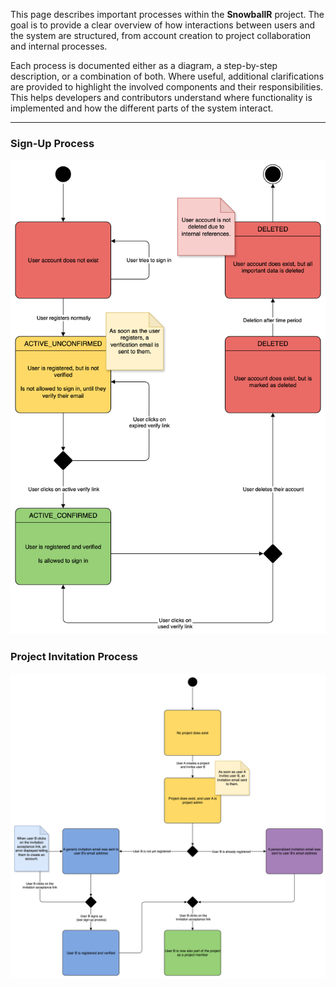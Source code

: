 This page describes important processes within the **SnowballR** project.
The goal is to provide a clear overview of how interactions between users and the system are structured,
from account creation to project collaboration and internal processes.

Each process is documented either as a diagram, a step-by-step description, or a combination of both.
Where useful, additional clarifications are provided to highlight the involved components and their responsibilities.
This helps developers and contributors understand where functionality is implemented and how the different parts of the
system interact.

---

### Sign-Up Process

![snowballr-sign-up-process.svg](assets/snowballr-sign-up-process.svg)

### Project Invitation Process

![snowballr-project-invitation-process.svg](assets/snowballr-project-invitation-process.svg)
